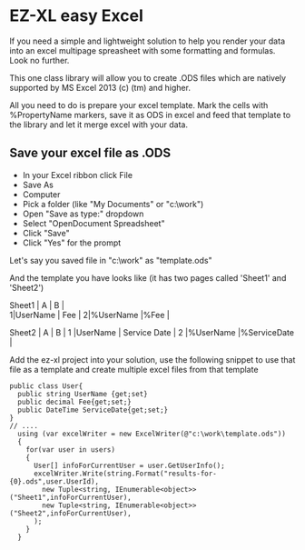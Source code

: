 # EZ-XL easy Excel
If you need a simple and lightweight solution to help you render your data into an excel multipage spreasheet with some formatting and formulas. Look no further.

This one class library will allow you to create .ODS files which are natively supported by MS Excel 2013 (c) (tm) and higher. 

All you need to do is prepare your excel template. Mark the cells with %PropertyName markers, save it as ODS in excel and 
feed that template to the library and let it merge excel with your data.

## Save your excel file as .ODS

- In your Excel ribbon click File
- Save As
- Computer
- Pick a folder (like "My Documents" or "c:\work")
- Open "Save as type:" dropdown
- Select "OpenDocument Spreadsheet"
- Click "Save"
- Click "Yes" for the prompt

Let's say you saved file in "c:\work" as "template.ods"

And the template you have looks like (it has two pages called 'Sheet1' and 'Sheet2')

Sheet1
 |    A      |    B     |   
1|UserName   |    Fee   |
2|%UserName  |%Fee      |

Sheet2
  |    A      |    B              |
1 |UserName   |    Service Date   |
2 |%UserName  |%ServiceDate       |



Add the ez-xl project into your solution, use the following snippet to use that file as a template and create multiple excel files 
from that template
```
public class User{
  public string UserName {get;set}
  public decimal Fee{get;set;}
  public DateTime ServiceDate{get;set;}
}
// ....
  using (var excelWriter = new ExcelWriter(@"c:\work\template.ods"))
  {
    for(var user in users)
    {
      User[] infoForCurrentUser = user.GetUserInfo();
      excelWriter.Write(string.Format("results-for-{0}.ods",user.UserId),
        new Tuple<string, IEnumerable<object>>("Sheet1",infoForCurrentUser),
        new Tuple<string, IEnumerable<object>>("Sheet2",infoForCurrentUser),
      );
    }
  }
```




